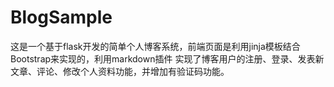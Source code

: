 # BlogSample
这是一个基于flask开发的简单个人博客系统，前端页面是利用jinja模板结合Bootstrap来实现的，利用markdown插件
实现了博客用户的注册、登录、发表新文章、评论、修改个人资料功能，并增加有验证码功能。
